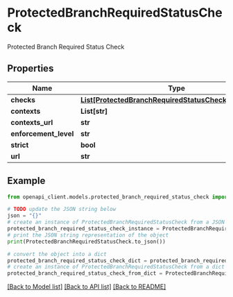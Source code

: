 # ProtectedBranchRequiredStatusCheck

Protected Branch Required Status Check

## Properties

Name | Type | Description | Notes
------------ | ------------- | ------------- | -------------
**checks** | [**List[ProtectedBranchRequiredStatusCheckChecksInner]**](ProtectedBranchRequiredStatusCheckChecksInner.md) |  | 
**contexts** | **List[str]** |  | 
**contexts_url** | **str** |  | [optional] 
**enforcement_level** | **str** |  | [optional] 
**strict** | **bool** |  | [optional] 
**url** | **str** |  | [optional] 

## Example

```python
from openapi_client.models.protected_branch_required_status_check import ProtectedBranchRequiredStatusCheck

# TODO update the JSON string below
json = "{}"
# create an instance of ProtectedBranchRequiredStatusCheck from a JSON string
protected_branch_required_status_check_instance = ProtectedBranchRequiredStatusCheck.from_json(json)
# print the JSON string representation of the object
print(ProtectedBranchRequiredStatusCheck.to_json())

# convert the object into a dict
protected_branch_required_status_check_dict = protected_branch_required_status_check_instance.to_dict()
# create an instance of ProtectedBranchRequiredStatusCheck from a dict
protected_branch_required_status_check_from_dict = ProtectedBranchRequiredStatusCheck.from_dict(protected_branch_required_status_check_dict)
```
[[Back to Model list]](../README.md#documentation-for-models) [[Back to API list]](../README.md#documentation-for-api-endpoints) [[Back to README]](../README.md)



